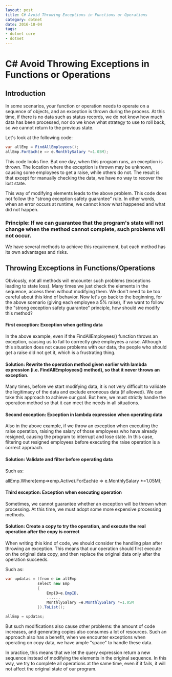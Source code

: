 ```yaml
---
layout: post
title: C# Avoid Throwing Exceptions in Functions or Operations
category: dotnet
date: 2016-10-04
tags:
- dotnet core
- dotnet
---
```

# C# Avoid Throwing Exceptions in Functions or Operations

## Introduction

In some scenarios, your function or operation needs to operate on a sequence of objects, and an exception is thrown during the process. At this time, if there is no data such as status records, we do not know how much data has been processed, nor do we know what strategy to use to roll back, so we cannot return to the previous state.

Let's look at the following code:

```csharp
var allEmp = FindAllEmployees();
allEmp.ForEach(e => e.MonthlySalary *=1.05M);
```

This code looks fine. But one day, when this program runs, an exception is thrown. The location where the exception is thrown may be unknown, causing some employees to get a raise, while others do not. The result is that except for manually checking the data, we have no way to recover the lost state.

This way of modifying elements leads to the above problem. This code does not follow the "strong exception safety guarantee" rule. In other words, when an error occurs at runtime, we cannot know what happened and what did not happen.

### Principle: If we can guarantee that the program's state will not change when the method cannot complete, such problems will not occur.

We have several methods to achieve this requirement, but each method has its own advantages and risks.

## Throwing Exceptions in Functions/Operations

Obviously, not all methods will encounter such problems (exceptions leading to state loss). Many times we just check the elements in the sequence, access them without modifying them. We don't need to be too careful about this kind of behavior. Now let's go back to the beginning, for the above scenario (giving each employee a 5% raise), if we want to follow the "strong exception safety guarantee" principle, how should we modify this method?

#### First exception: Exception when getting data

In the above example, even if the FindAllEmployees() function throws an exception, causing us to fail to correctly give employees a raise. Although this situation does not cause problems with our data, the people who should get a raise did not get it, which is a frustrating thing.

#### Solution: Rewrite the operation method given earlier with lambda expression (i.e. FindAllEmployees() method), so that it never throws an exception.

Many times, before we start modifying data, it is not very difficult to validate the legitimacy of the data and exclude erroneous data (if allowed). We can take this approach to achieve our goal. But here, we must strictly handle the operation method so that it can meet the needs in all situations.

#### Second exception: Exception in lambda expression when operating data

Also in the above example, if we throw an exception when executing the raise operation, raising the salary of those employees who have already resigned, causing the program to interrupt and lose state. In this case, filtering out resigned employees before executing the raise operation is a correct approach.

#### Solution: Validate and filter before operating data

Such as:

allEmp.Where(emp=>emp.Active).ForEach(e => e.MonthlySalary *=1.05M);

#### Third exception: Exception when executing operation

Sometimes, we cannot guarantee whether an exception will be thrown when processing. At this time, we must adopt some more expensive processing methods.

#### Solution: Create a copy to try the operation, and execute the real operation after the copy is correct

When writing this kind of code, we should consider the handling plan after throwing an exception. This means that our operation should first execute on the original data copy, and then replace the original data only after the operation succeeds.

Such as:

```C#
var updatas = (from e in allEmp 
              select new Emp
              {
                  EmpID=e.EmpID,
                  ......
                  MonthlySalary =e.MonthlySalary *=1.05M
              }).ToList();

allEmp = updatas;
```

But such modifications also cause other problems: the amount of code increases, and generating copies also consumes a lot of resources. Such an approach also has a benefit, when we encounter exceptions when operating on copy data, we have ample "space" to handle these data.

In practice, this means that we let the query expression return a new sequence instead of modifying the elements in the original sequence. In this way, we try to complete all operations at the same time, even if it fails, it will not affect the original state of our program.
